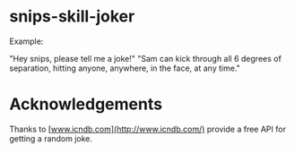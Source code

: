 # snips-skill-joker

Example:

"Hey snips, please tell me a joke!"
  "Sam can kick through all 6 degrees of separation, hitting anyone, anywhere, in the face, at any time."

# Acknowledgements

Thanks to [www.icndb.com](http://www.icndb.com/) provide a free API for getting a random joke. 
